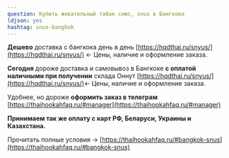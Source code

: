 ```yaml
---
question: Купить жевательный табак снюс, snus в Бангкоке
ldjson: yes
hashtag: snus-banghok
---
```


**Дешево** доставка с бангкока день в день [https://hqdthai.ru/snyus/](https://hqdthai.ru/snyus/) <- Цены, наличие и оформление заказа.

**Сегодня** дороже доставка и самовывоз в Бангкоке **с оплатой наличными при получении** склада Оннут [https://hqdthai.ru/snyus/](https://hqdthai.ru/snyus/)<- Цены, наличие и оформление заказа.

Удобнее, но дороже **оформить заказ в телеграм** [https://thaihookahfaq.ru/#manager](https://thaihookahfaq.ru/#manager)

**Принимаем так же оплату с карт РФ, Беларуси, Украины и Казахстана.**

Прочитать полные условия -> [https://thaihookahfaq.ru/#bangkok-snus](https://thaihookahfaq.ru/#bangkok-snus)
